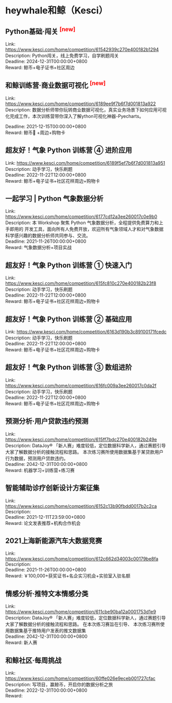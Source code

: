# heywhale和鲸（Kesci）



## Python基础·闯关 <sup style="color:red">[new]<sup>  

Link: https://www.kesci.com/home/competition/61542939c270e400182b1294  
Description: Python闯关，线上免费学习，自学刷题闯关  
Deadline: 2024-12-31T00:00:00+0800  
Reward: 鲸币+电子证书+社区周边  


## 和鲸训练营·商业数据可视化 <sup style="color:red">[new]<sup>  

Link: https://www.kesci.com/home/competition/6189ee9f7b6f7d001813a922  
Description: 数据分析师带你玩转商业数据可视化，真实业务场景下如何应用可视化完成工作，本次训练营带你深入了解ython可视化神器-Pyecharts。
  
Deadline: 2021-12-15T00:00:00+0800  
Reward: 鲸币🐳 +周边+购物卡  


## 超友好！气象 Python 训练营  ④ 进阶应用

Link: https://www.kesci.com/home/competition/6189f5ef7b6f7d001813a951  
Description: 动手学习，快乐刷题  
Deadline: 2022-11-22T12:00:00+0800  
Reward: 鲸币+电子证书+社区花样周边+购物卡  


## 一起学习 | Python 气象数据分析

Link: https://www.kesci.com/home/competition/6177cd12a3ee260017c0e9b0  
Description: 本 Workshop 聚焦 Python 气象数据分析，全程提供免费算力和上手即用的 开发工具，面向所有人免费开放，欢迎所有气象领域人才和对气象数据科学感兴趣的数据分析师共同参与、交流。  
Deadline: 2021-11-26T00:00:00+0800  
Reward: 气象数据分析+项目实战  


## 超友好！气象 Python 训练营 ① 快速入门

Link: https://www.kesci.com/home/competition/615fc810c270e400182b23f8  
Description: 动手学习，快乐刷题  
Deadline: 2022-11-22T12:00:00+0800  
Reward: 鲸币+电子证书+社区花样周边+购物卡  


## 超友好！气象 Python 训练营 ② 基础应用

Link: https://www.kesci.com/home/competition/6163d190b3c89100171fcedc  
Description: 动手学习，快乐刷题  
Deadline: 2022-11-22T12:00:00+0800  
Reward: 鲸币+电子证书+社区花样周边+购物卡  


## 超友好！气象 Python 训练营 ③ 数组进阶

Link: https://www.kesci.com/home/competition/616fc009a3ee260017c0da2f  
Description: 动手学习，快乐刷题  
Deadline: 2022-11-22T12:00:00+0800  
Reward: 鲸币+电子证书+社区花样周边+购物卡  


## 预测分析·用户贷款违约预测

Link: https://www.kesci.com/home/competition/615ff7bdc270e400182b249e  
Description: DataJoy® 「新人赛」难度较低，定位数据科学新人，通过赛题引导大家了解数据分析的接触流程和思路。
本次练习赛所使用数据集基于某贷款用户行为数据，预测用户贷款违约。  
Deadline: 2042-12-31T00:00:00+0800  
Reward: 机器学习+训练营+练习赛  


## 智能辅助诊疗创新设计方案征集

Link: https://www.kesci.com/home/competition/6152c13b90fbdd0017b2c2ca  
Description:   
Deadline: 2021-12-11T23:59:00+0800  
Reward: 论文发表推荐+机构合作机会  


## 2021上海新能源汽车大数据竞赛

Link: https://www.kesci.com/home/competition/612c662d34003c00179be8fa  
Description:   
Deadline: 2021-11-26T00:00:00+0800  
Reward: ￥100,000+获奖证书+名企实习机会+实验室入驻名额  


## 情感分析·推特文本情感分类

Link: https://www.kesci.com/home/competition/611cbe90ba12a0001753d1e9  
Description: DataJoy® 「新人赛」难度较低，定位数据科学新人，通过赛题引导大家了解数据分析的接触流程和思路。
在本次练习赛旨在引导、
本次练习赛所使用数据集基于推特用户发表的推文数据集  
Deadline: 2042-12-31T00:00:00+0800  
Reward: 新人赛  


## 和鲸社区·每周挑战

Link: https://www.kesci.com/home/competition/60ffe026e9eceb001727cfac  
Description: 写项目，赢鲸币，开启你的数据分析之旅  
Deadline: 2022-12-31T00:00:00+0800  
Reward:   

